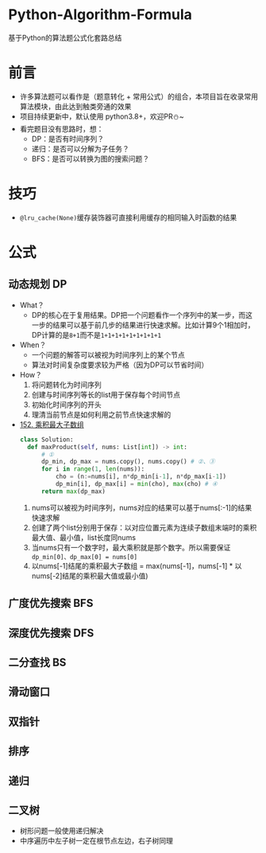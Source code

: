 # Python-Algorithm-Formula
基于Python的算法题公式化套路总结

# 前言
- 许多算法题可以看作是（题意转化 + 常用公式）的组合，本项目旨在收录常用算法模块，由此达到触类旁通的效果
- 项目持续更新中，默认使用 python3.8+，欢迎PR⛄~
- 看完题目没有思路时，想：
  - DP：是否有时间序列？
  - 递归：是否可以分解为子任务？
  - BFS：是否可以转换为图的搜索问题？

# 技巧
- `@lru_cache(None)`缓存装饰器可直接利用缓存的相同输入时函数的结果

# 公式
## 动态规划 DP
- What？
  - DP的核心在于复用结果。DP把一个问题看作一个序列中的某一步，而这一步的结果可以基于前几步的结果进行快速求解。比如计算9个1相加时，DP计算的是`8+1`而不是`1+1+1+1+1+1+1+1+1`
- When？
  - 一个问题的解答可以被视为时间序列上的某个节点
  - 算法对时间复杂度要求较为严格（因为DP可以节省时间）
- How？
  1. 将问题转化为时间序列
  2. 创建与时间序列等长的list用于保存每个时间节点
  3. 初始化时间序列的开头
  4. 理清当前节点是如何利用之前节点快速求解的
- [152. 乘积最大子数组](https://leetcode-cn.com/problems/maximum-product-subarray/)
  ```python
  class Solution:
    def maxProduct(self, nums: List[int]) -> int:
        # ①
        dp_min, dp_max = nums.copy(), nums.copy() # ②、③
        for i in range(1, len(nums)):
            cho = (n:=nums[i], n*dp_min[i-1], n*dp_max[i-1])
            dp_min[i], dp_max[i] = min(cho), max(cho) # ④
        return max(dp_max)
  ```
  1. nums可以被视为时间序列，nums对应的结果可以基于nums[:-1]的结果快速求解
  2. 创建了两个list分别用于保存：以对应位置元素为连续子数组末端时的乘积最大值、最小值，list长度同nums
  3. 当nums只有一个数字时，最大乘积就是那个数字。所以需要保证`dp_min[0]、dp_max[0] = nums[0]`
  4. 以nums[-1]结尾的乘积最大子数组 = max(nums[-1]，nums[-1] * 以nums[-2]结尾的乘积最大值或最小值)
## 广度优先搜索 BFS

## 深度优先搜索 DFS

## 二分查找 BS

## 滑动窗口

## 双指针

## 排序

## 递归

## 二叉树
- 树形问题一般使用递归解决
- 中序遍历中左子树一定在根节点左边，右子树同理

